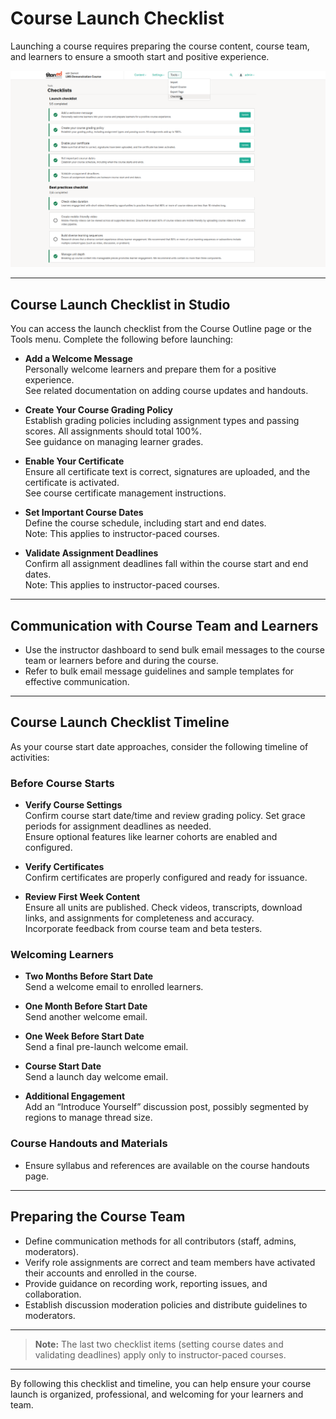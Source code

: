 # Course Launch Checklist

Launching a course requires preparing the course content, course team, and learners to ensure a smooth start and positive experience.

![checklist](../images/studio13.png)


---

## Course Launch Checklist in Studio

You can access the launch checklist from the Course Outline page or the Tools menu. Complete the following before launching:

- **Add a Welcome Message**  
  Personally welcome learners and prepare them for a positive experience.  
  See related documentation on adding course updates and handouts.

- **Create Your Course Grading Policy**  
  Establish grading policies including assignment types and passing scores. All assignments should total 100%.  
  See guidance on managing learner grades.

- **Enable Your Certificate**  
  Ensure all certificate text is correct, signatures are uploaded, and the certificate is activated.  
  See course certificate management instructions.

- **Set Important Course Dates**  
  Define the course schedule, including start and end dates.  
  Note: This applies to instructor-paced courses.

- **Validate Assignment Deadlines**  
  Confirm all assignment deadlines fall within the course start and end dates.  
  Note: This applies to instructor-paced courses.

---

## Communication with Course Team and Learners

- Use the instructor dashboard to send bulk email messages to the course team or learners before and during the course.  
- Refer to bulk email message guidelines and sample templates for effective communication.

---

## Course Launch Checklist Timeline

As your course start date approaches, consider the following timeline of activities:

### Before Course Starts

- **Verify Course Settings**  
  Confirm course start date/time and review grading policy. Set grace periods for assignment deadlines as needed.  
  Ensure optional features like learner cohorts are enabled and configured.

- **Verify Certificates**  
  Confirm certificates are properly configured and ready for issuance.

- **Review First Week Content**  
  Ensure all units are published. Check videos, transcripts, download links, and assignments for completeness and accuracy.  
  Incorporate feedback from course team and beta testers.

### Welcoming Learners

- **Two Months Before Start Date**  
  Send a welcome email to enrolled learners.

- **One Month Before Start Date**  
  Send another welcome email.

- **One Week Before Start Date**  
  Send a final pre-launch welcome email.

- **Course Start Date**  
  Send a launch day welcome email.

- **Additional Engagement**  
  Add an “Introduce Yourself” discussion post, possibly segmented by regions to manage thread size.

### Course Handouts and Materials

- Ensure syllabus and references are available on the course handouts page.

---

## Preparing the Course Team

- Define communication methods for all contributors (staff, admins, moderators).  
- Verify role assignments are correct and team members have activated their accounts and enrolled in the course.  
- Provide guidance on recording work, reporting issues, and collaboration.  
- Establish discussion moderation policies and distribute guidelines to moderators.

---

> **Note:** The last two checklist items (setting course dates and validating deadlines) apply only to instructor-paced courses.

---



By following this checklist and timeline, you can help ensure your course launch is organized, professional, and welcoming for your learners and team.
